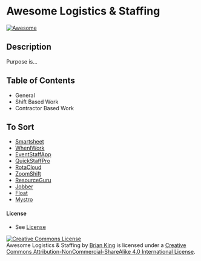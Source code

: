 # Awesome Logistics & Staffing

[![Awesome](https://cdn.rawgit.com/sindresorhus/awesome/d7305f38d29fed78fa85652e3a63e154dd8e8829/media/badge.svg)](https://github.com/sindresorhus/awesome)

## Description

Purpose is...

## Table of Contents

* General
* Shift Based Work
* Contractor Based Work

## To Sort

* [Smartsheet](http://smartsheet.com)
* [WhenIWork](http://wheniwork.com)
* [EventStaffApp](http://www.eventstaffapp.com/)
* [QuickStaffPro](http://quickstaffpro.com/)
* [RotaCloud](https://rotacloud.com/)
* [ZoomShift](https://www.zoomshift.com/)
* [ResourceGuru](http://resourceguruapp.com/)
* [Jobber](https://getjobber.com/)
* [Float](https://www.float.com/)
* [Mystro](https://www.mystro.co/)


#### License

* See [License](license.md)



<a rel="license" href="http://creativecommons.org/licenses/by-nc-sa/4.0/"><img alt="Creative Commons License" style="border-width:0" src="https://i.creativecommons.org/l/by-nc-sa/4.0/88x31.png" /></a><br /><span xmlns:dct="http://purl.org/dc/terms/" property="dct:title">Awesome Logistics & Staffing</span> by <a xmlns:cc="http://creativecommons.org/ns#" href="https://github.com/brianjking/awesome-logistics-and-staffing" property="cc:attributionName" rel="cc:attributionURL">Brian King</a> is licensed under a <a rel="license" href="http://creativecommons.org/licenses/by-nc-sa/4.0/">Creative Commons Attribution-NonCommercial-ShareAlike 4.0 International License</a>.
